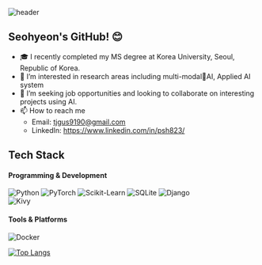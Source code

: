 ![header](https://capsule-render.vercel.app/api?type=waving&color=auto&height=300&section=header&text=Hello%20I'm%20Seo-hyeon%20Park!🙋‍♀️&fontSize=30%&animation=twinkling)

## Seohyeon's GitHub! :blush:
- 🎓 I recently completed my MS degree at Korea University, Seoul, Republic of Korea.
- 🌱 I’m interested in research areas including multi-modalAI, Applied AI system
- 👀 I’m seeking job opportunities and looking to collaborate on interesting projects using AI.
- 📫 How to reach me
  - Email: [tjgus9190@gmail.com](mailto:tjgus9190@gmail.com)
  - LinkedIn: https://www.linkedin.com/in/psh823/



## Tech Stack
#### Programming & Development
![Python](https://img.shields.io/badge/Python-3776AB?logo=python&logoColor=white)
![PyTorch](https://img.shields.io/badge/PyTorch-EE4C2C?logo=pytorch&logoColor=white)
![Scikit-Learn](https://img.shields.io/badge/Scikit--Learn-F7931E?logo=scikitlearn&logoColor=white) 
![SQLite](https://img.shields.io/badge/SQLite-003B57?logo=sqlite&logoColor=white) 
![Django](https://img.shields.io/badge/Django-092E20?logo=django&logoColor=white)  
![Kivy](https://img.shields.io/badge/Kivy-FF7100?logo=kivy&logoColor=white)

#### Tools & Platforms
![Docker](https://img.shields.io/badge/Docker-2496ED?logo=docker&logoColor=white)

[![Top Langs](https://github-readme-stats.vercel.app/api/top-langs/?username=seohyeoning)](https://github.com/anuraghazra/github-readme-stats)




<!--

-->
